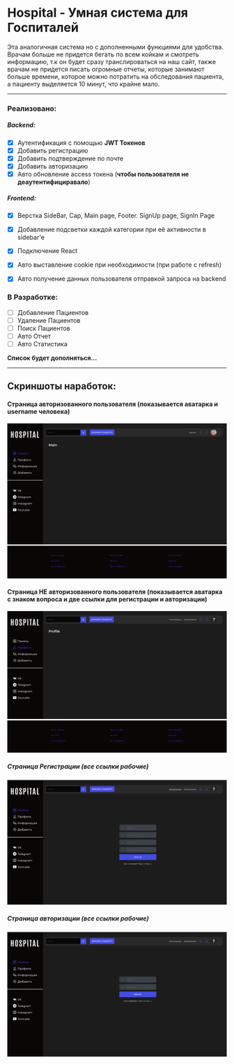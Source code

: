 # Hospital - Умная система для Госпиталей

Эта аналогичная система но с дополненными функциями для удобства. Врачам больше не придется бегать по всем койкам и смотреть информацию, т.к он будет сразу транслироваться на наш сайт, также врачам не придется писать огромные отчеты, которые занимают больше времени, которое можно потратить на обследования пациента, а пациенту выделяется 10 минут, что крайне мало.

------



### Реализовано:

##### Backend:

- [x] Аутентификация с помощью **JWT Токенов**
- [x] Добавить регистрацию
- [x] Добавить подтверждение по почте
- [x] Добавить авторизацию
- [x] Авто обновление access токена (**чтобы пользователя не деаутентифициравало**)

##### Frontend:

- [x] Верстка SideBar, Cap, Main page, Footer. SignUp page, SignIn Page
- [x] Добавление подсветки каждой категории при её активности в sidebar'e
- [x] Подключение React
- [x] Авто выставление cookie при необходимости (при работе с refresh)
- [x] Авто получение данных пользователя отправкой запроса на backend



### В Разработке:

- [ ] Добавление Пациентов
- [ ] Удаление Пациентов
- [ ] Поиск Пациентов
- [ ] Авто Отчет
- [ ] Авто Статистика

**Список будет дополняться...**

------



## Скриншоты наработок:

#### Страница авторизованного пользователя (показывается аватарка и username человека)

![image-20220918111034182](images\1.png)![image-20220918111103686](images\2.png)

#### Страница НЕ авторизованного пользователя (показывается аватарка с знаком вопроса и две ссылки для регистрации и авторизации)

![image-20220918111213191](images\3.png)![image-20220918111324060](images\2.png)



##### Страница Регистрации (все ссылки рабочие)

![image-20220918111424807](images\4.png)



##### Страница авторизации (все ссылки рабочие)

![image-20220918111511073](images\5.png)
